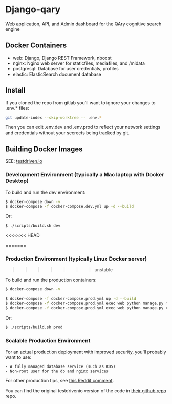 # Django-qary

Web application, API, and Admin dashboard for the QAry cognitive search engine

## Docker Containers

- web: Django, Django REST Framework, nboost
- nginx: Nginx web server for staticfiles, mediafiles, and /midata
- postgresql: Database for user credentials, profiles
- elastic: ElasticSearch document database

## Install

If you cloned the repo from gitlab you'll want to ignore your changes to .env.* files:

```bash
git update-index --skip-worktree -- .env.*
```

Then you can edit .env.dev and .env.prod to reflect your network settings and credentials without your secrects being tracked by git.


## Building Docker Images

SEE: [testdriven.io](https://testdriven.io/blog/dockerizing-django-with-postgres-gunicorn-and-nginx/)

### Development Environment (typically a Mac laptop with Docker Desktop)

To build and run the dev environment:

```bash
$ docker-compose down -v
$ docker-compose -f docker-compose.dev.yml up -d --build
```

Or:

```bash
$ ./scripts/build.sh dev
```

<<<<<<< HEAD

=======
### Production Environment (typically Linux Docker server)
>>>>>>> unstable

To build and run the production containers:

```bash
$ docker-compose down -v

$ docker-compose -f docker-compose.prod.yml up -d --build
$ docker-compose -f docker-compose.prod.yml exec web python manage.py migrate --noinput
$ docker-compose -f docker-compose.prod.yml exec web python manage.py collectstatic --no-input --clear
```

Or:

```bash
$ ./scripts/build.sh prod
```

### Scalable Production Environment

For an actual production deployment with improved security, you'll probably want to use:

    - A fully managed database service (such as RDS)
    - Non-root user for the db and nginx services

For other production tips, see [this Reddit comment](https://www.reddit.com/r/django/comments/bjgod8/dockerizing_django_with_postgres_gunicorn_and/).

You can find the original testdrivenio version of the code in [their github repo](https://github.com/testdrivenio/django-on-docker) repo.
